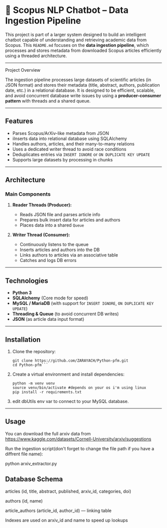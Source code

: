 # 🧠 Scopus NLP Chatbot – Data Ingestion Pipeline

This project is part of a larger system designed to build an intelligent chatbot capable of understanding and retrieving academic data from Scopus. This `README.md` focuses on the **data ingestion pipeline**, which processes and stores metadata from downloaded Scopus articles efficiently using a threaded architecture.

--- 

Project Overview

The ingestion pipeline processes large datasets of scientific articles (in JSON format) and stores their metadata (title, abstract, authors, publication date, etc.) in a relational database. It is designed to be efficient, scalable, and avoid concurrent database write issues by using a **producer-consumer pattern** with threads and a shared queue.

---

## Features

- Parses Scopus/ArXiv-like metadata from JSON
- iInserts data into relational database using SQLAlchemy
- Handles authors, articles, and their many-to-many relations
-  Uses a dedicated writer thread to avoid race conditions
-  Deduplicates entries via `INSERT IGNORE` or `ON DUPLICATE KEY UPDATE`
-  Supports large datasets by processing in chunks

---

## Architecture

### Main Components

1. **Reader Threads (Producer):**
   - Reads JSON file and parses article info
   - Prepares bulk insert data for articles and authors
   - Places data into a shared `Queue`

2. **Writer Thread (Consumer):**
   - Continuously listens to the queue
   - Inserts articles and authors into the DB
   - Links authors to articles via an associative table
   - Catches and logs DB errors


---

## Technologies

- **Python 3**
- **SQLAlchemy** (Core mode for speed)
- **MySQL / MariaDB** (with support for `INSERT IGNORE`, `ON DUPLICATE KEY UPDATE`)
- **Threading & Queue** (to avoid concurrent DB writes)
- **JSON** (as article data input format)

---

## Installation

1. Clone the repository:
   ```
   git clone https://github.com/ZARAYACH/Python-pfm.git
   cd Python-pfm```
2. Create a virtual environment and install dependencies:
   ```
   python -m venv venv
   source venv/bin/activate #depends on your os i'm using linux
   pip install -r requirements.txt 
   ```
   
3.  edit dbUtils env var to connect to your MySQL database. 
---

## Usage

You can download the full arxiv data from https://www.kaggle.com/datasets/Cornell-University/arxiv/suggestions

Run the ingestion script(don't forget to change the file path if you have a diffrent file name):

python arxiv_extractor.py 

## Database Schema

articles (id, title, abstract, published, arxiv_id, categories, doi)

authors (id, name)

article_authors (article_id, author_id) — linking table

Indexes are used on arxiv_id and name to speed up lookups
